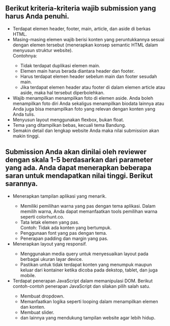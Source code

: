 ## Berikut kriteria-kriteria wajib submission yang harus Anda penuhi.

<ul>
  <li>Terdapat elemen header, footer, main, article, dan aside di berkas HTML.</li>
  <li>Masing-masing elemen wajib berisi konten yang peruntukkannya sesuai dengan elemen tersebut (menerapkan konsep semantic HTML dalam menyusun struktur website).<br>Contohnya:</li>
    <ul>
      <li>Tidak terdapat duplikasi elemen main.</li>
      <li>Elemen main harus berada diantara header dan footer.</li>
      <li>Harus terdapat elemen header sebelum main dan footer sesudah main.</li>
      <li>Jika terdapat elemen header atau footer di dalam elemen article atau aside, maka hal tersebut diperbolehkan.</li>
    </ul>
  <li>Wajib menampilkan menampilkan foto di elemen aside. Anda boleh menampilkan foto diri Anda sekaligus menampilkan biodata lainnya atau Anda juga bisa menampilkan foto yang relevan dengan konten yang Anda tulis.</li>
  <li>Menyusun layout menggunakan flexbox, bukan float.</li>
  <li>Tema yang ditampilkan bebas, kecuali tema Bandung.</li>
  <li>Semakin detail dan lengkap website Anda maka nilai submission akan makin tinggi.</li>
</ul>

## Submission Anda akan dinilai oleh reviewer dengan skala 1-5 berdasarkan dari parameter yang ada. Anda dapat menerapkan beberapa saran untuk mendapatkan nilai tinggi. Berikut sarannya.

<ul>
  <li>Menerapkan tampilan aplikasi yang menarik.</li>
    <ul>
      <li>Memiliki pemilihan warna yang pas dengan tema aplikasi. Dalam memilih warna, Anda dapat memanfaatkan tools pemilihan warna seperti colorhunt.co.</li>
      <li>Tata letak elemen yang pas.<br>Contoh: Tidak ada konten yang bertumpuk.</li>
      <li>Penggunaan font yang pas dengan tema.</li>
      <li>Penerapan padding dan margin yang pas.</li>
    </ul>
  <li>Menerapkan layout yang responsif.</li>
    <ul>
      <li>Menggunakan media query untuk menyesuaikan layout pada berbagai ukuran layar device.</li>
      <li>Pastikan untuk tidak terdapat konten yang menumpuk maupun keluar dari kontainer ketika dicoba pada dekstop, tablet, dan juga mobile.</li>
    </ul>
  <li>Terdapat penerapan JavaScript dalam memanipulasi DOM. Berikut contoh-contoh penerapan JavaScript dan silakan pilih salah satu.</li>
    <ul>
      <li>Membuat dropdown.</li>
      <li>Memanfaatkan logika seperti looping dalam menampilkan elemen dan konten.</li>
      <li>Membuat slider.</li>
      <li>dan lainnya yang mendukung tampilan website agar lebih hidup.</li>
    </ul>
</ul>

